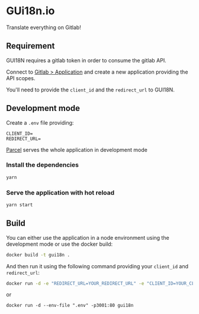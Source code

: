 # GUi18n.io

Translate everything on Gitlab!

## Requirement 

GUI18N requires a gitlab token in order to consume the gitlab API.

Connect to [Gitlab > Application](https://gitlab.com/profile/applications) and create a new application providing the API scopes. 

You'll need to provide the `client_id` and the `redirect_url` to GUI18N.

## Development mode

Create a `.env` file providing:

```
CLIENT_ID=
REDIRECT_URL=
```

[Parcel](https://parceljs.org/) serves the whole application in development mode

### Install the dependencies
```bash
yarn
```

### Serve the application with hot reload
```bash
yarn start
```

## Build

You can either use the application in a node environment using the development mode or use the docker build:

```bash
docker build -t gui18n .
```

And then run it using the following command providing your `client_id` and `redirect_url`:

```bash
docker run -d -e "REDIRECT_URL=YOUR_REDIRECT_URL" -e "CLIENT_ID=YOUR_CLIENT_ID" -p3001:80 gui18n
```

or 

```
docker run -d --env-file ".env" -p3001:80 gui18n
```
